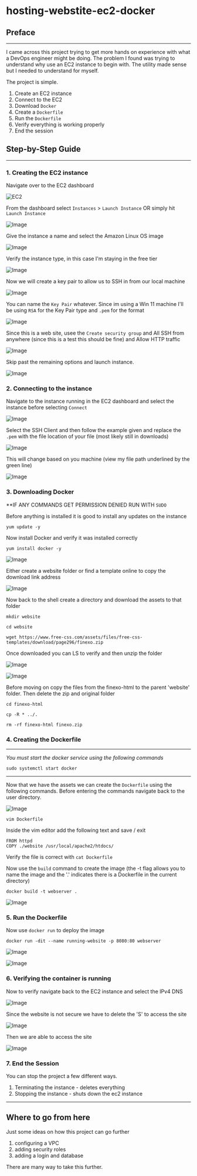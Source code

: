 # hosting-webstite-ec2-docker

## Preface
---
I came across this project trying to get more hands on experience with what a DevOps engineer might be doing. The problem I found was trying to understand why use an EC2 instance to begin with. The utility made sense but I needed to understand for myself.

The project is simple.
1. Create an EC2 instance 
2. Connect to the EC2 
3. Download `Docker` 
4. Create a `Dockerfile`
5. Run the `Dockerfile` 
6. Verify everything is working properly
7. End the session

## Step-by-Step Guide

---
### 1. Creating the EC2 instance

Navigate over to the EC2 dashboard

![EC2](<Assets/Pasted image 20231008184611.png>)

From the dashboard select `Instances` > `Launch Instance` OR simply hit `Launch Instance`

![Image](<Assets/Pasted image 20231008185720.png>)

Give the instance a name and select the Amazon Linux OS image

![Image](<Assets/Pasted image 20231008190028.png>)

Verify the instance type, in this case I'm staying in the free tier

![Image](<Assets/Pasted image 20231008190051.png>)

Now we will create a key pair to allow us to SSH in from our local machine 

![Image](<Pasted image 20231008190225.png>)

You can name the `Key Pair` whatever. Since im using a Win 11 machine I'll be using `RSA` for the Key Pair type and `.pem` for the format 

![Image](<Pasted image 20231008190526.png>)

Since this is a web site, usee the `Create security group` and All SSH from anywhere (since this is a test this should be fine) and Allow HTTP traffic

![Image](<Assets/Pasted image 20231008191748.png>)

Skip past the remaining options and launch instance.

![Image](<Assets/Pasted image 20231008191829.png>)


### 2.  Connecting to the instance 

Navigate to the instance running in the EC2 dashboard and select the instance before selecting `Connect`

![Image](<Assets/Pasted image 20231008192438.png>)

Select the SSH Client and then follow the example given and replace the `.pem` with the file location of your file (most likely still in downloads)

![Image](<Assets/Pasted image 20231008192623.png>)

This will change based on you machine (view my file path underlined by the green line)

![Image](<Assets/Pasted image 20231008193052.png>)

### 3. Downloading Docker
**IF ANY COMMANDS GET PERMISSION DENIED RUN WITH `SUDO`

Before anything is installed it is good to install any updates on the instance 

```
yum update -y
```

Now install Docker and verify it was installed correctly 
```
yum install docker -y
```

![Image](<Assets/Pasted image 20231008193629.png>)

Either create a website folder or find a template online to copy the download link address

![Image](<Assets/Pasted image 20231008193821.png>)

Now back to the shell create a directory and download the assets to that folder
```
mkdir website
```
```
cd website
```
```
wget https://www.free-css.com/assets/files/free-css-templates/download/page296/finexo.zip
```

Once downloaded you can LS to verify and then unzip the folder 

![Image](<Assets/Pasted image 20231008194233.png>)

![Image](<Assets/Pasted image 20231008194438.png>)

Before moving on copy the files from the finexo-html to the parent 'website' folder. Then delete the zip and original folder

```
cd finexo-html
```

```
cp -R * ../.
```

```
rm -rf finexo-html finexo.zip
```

### 4. Creating the Dockerfile

---
*You must start the docker service using the following commands*

```
sudo systemctl start docker
```

---
Now that we have the assets we can create the `Dockerfile` using the following commands. Before entering the commands navigate back to the user directory.

![Image](<Assets/Pasted image 20231008195113.png>)

```
vim Dockerfile 
```

Inside the vim editor add the following text and save / exit

```
FROM httpd
COPY ./website /usr/local/apache2/htdocs/
```

Verify the file is correct with `cat Dockerfile`

Now use the `build` command to create the image 
(the -t flag allows you to name the image and the '.' indicates there is a Dockerfile in the current directory)

```
docker build -t webserver .
```

![Image](<Assets/Pasted image 20231008201548.png>)

### 5. Run the Dockerfile

Now use `docker run` to deploy the image

```
docker run -dit --name running-website -p 8080:80 webserver
```

![Image](<Assets/Pasted image 20231008201820.png>)

![Image](<Assets/Pasted image 20231008201835.png>)

### 6. Verifying the container is running

Now to verify navigate back to the EC2 instance and select the IPv4 DNS 

![Image](<Assets/Pasted image 20231008202608.png>)

Since the website is not secure we have to delete the 'S' to access the site

![Image](<Assets/Pasted image 20231008202724.png>)

Then we are able to access the site 

![Image](<Assets/Pasted image 20231008202751.png>)

### 7. End the Session 

You can stop the project a few different ways.
1. Terminating the instance - deletes everything 
2. Stopping the instance - shuts down the ec2 instance 

---

## Where to go from here
Just some ideas on how this project can go further
1. configuring a VPC 
2. adding security roles 
3. adding a login and database 

There are many way to take this further. 

